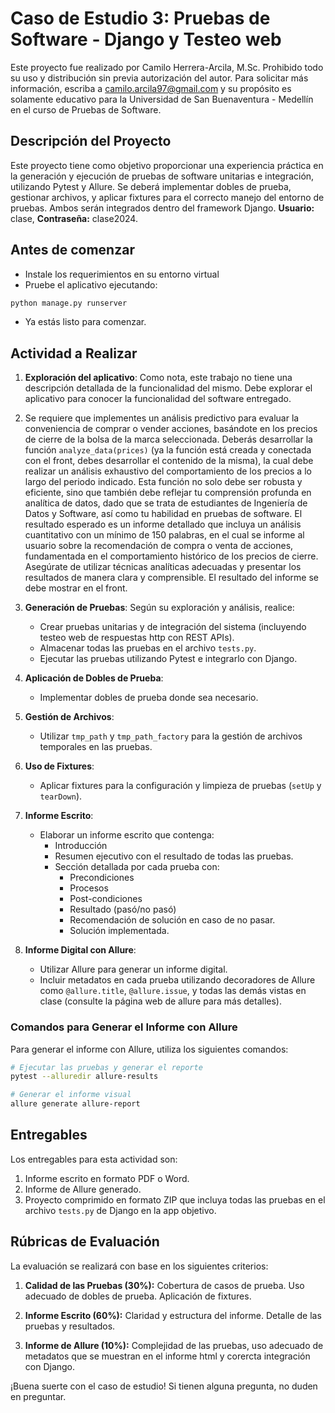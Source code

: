 # Caso de Estudio 3: Pruebas de Software - Django y Testeo web

Este proyecto fue realizado por Camilo Herrera-Arcila, M.Sc. Prohibido todo su uso y distribución sin previa autorización del autor. Para solicitar más información, escriba a [camilo.arcila97@gmail.com](mailto:camilo.arcila97@gmail.com) y su propósito es solamente educativo para la Universidad de San Buenaventura - Medellín en el curso de Pruebas de Software.

## Descripción del Proyecto

Este proyecto tiene como objetivo proporcionar una experiencia práctica en la generación y ejecución de pruebas de software unitarias e integración, utilizando Pytest y Allure. Se deberá implementar dobles de prueba, gestionar archivos, y aplicar fixtures para el correcto manejo del entorno de pruebas. Ambos serán integrados dentro del framework Django. **Usuario:** clase, **Contraseña:** clase2024.

## Antes de comenzar

- Instale los requerimientos en su entorno virtual
- Pruebe el aplicativo ejecutando:
  
```bash
python manage.py runserver
```

- Ya estás listo para comenzar.
  
## Actividad a Realizar

1. **Exploración del aplicativo**: Como nota, este trabajo no tiene una descripción detallada de la funcionalidad del mismo. Debe explorar el aplicativo para conocer la funcionalidad del software entregado.
2. Se requiere que implementes un análisis predictivo para evaluar la conveniencia de comprar o vender acciones, basándote en los precios de cierre de la bolsa de la marca seleccionada. Deberás desarrollar la función `analyze_data(prices)` (ya la función está creada y conectada con el front, debes desarrollar el contenido de la misma), la cual debe realizar un análisis exhaustivo del comportamiento de los precios a lo largo del periodo indicado. Esta función no solo debe ser robusta y eficiente, sino que también debe reflejar tu comprensión profunda en analítica de datos, dado que se trata de estudiantes de Ingeniería de Datos y Software, así como tu habilidad en pruebas de software. El resultado esperado es un informe detallado que incluya un análisis cuantitativo con un mínimo de 150 palabras, en el cual se informe al usuario sobre la recomendación de compra o venta de acciones, fundamentada en el comportamiento histórico de los precios de cierre. Asegúrate de utilizar técnicas analíticas adecuadas y presentar los resultados de manera clara y comprensible. El resultado del informe se debe mostrar en el front.
3. **Generación de Pruebas**:
   Según su exploración y análisis, realice:
   - Crear pruebas unitarias y de integración del sistema (incluyendo testeo web de respuestas http con REST APIs).
   - Almacenar todas las pruebas en el archivo `tests.py`.
   - Ejecutar las pruebas utilizando Pytest e integrarlo con Django.
4. **Aplicación de Dobles de Prueba**:
   - Implementar dobles de prueba donde sea necesario.
5. **Gestión de Archivos**:
   - Utilizar `tmp_path` y `tmp_path_factory` para la gestión de archivos temporales en las pruebas.
6. **Uso de Fixtures**:
   - Aplicar fixtures para la configuración y limpieza de pruebas (`setUp` y `tearDown`).
7. **Informe Escrito**:
   - Elaborar un informe escrito que contenga:
     - Introducción
     - Resumen ejecutivo con el resultado de todas las pruebas.
     - Sección detallada por cada prueba con:
       - Precondiciones
       - Procesos
       - Post-condiciones
       - Resultado (pasó/no pasó)
       - Recomendación de solución en caso de no pasar.
       - Solución implementada.

8. **Informe Digital con Allure**:
   - Utilizar Allure para generar un informe digital.
   - Incluir metadatos en cada prueba utilizando decoradores de Allure como `@allure.title`, `@allure.issue`, y todas las demás vistas en clase (consulte la página web de allure para más detalles).

### Comandos para Generar el Informe con Allure

Para generar el informe con Allure, utiliza los siguientes comandos:

```bash
# Ejecutar las pruebas y generar el reporte
pytest --alluredir allure-results

# Generar el informe visual
allure generate allure-report
```

## Entregables

Los entregables para esta actividad son:

1. Informe escrito en formato PDF o Word.
2. Informe de Allure generado.
3. Proyecto comprimido en formato ZIP que incluya todas las pruebas en el archivo `tests.py` de Django en la app objetivo.

## Rúbricas de Evaluación

La evaluación se realizará con base en los siguientes criterios:

1. **Calidad de las Pruebas (30%):** Cobertura de casos de prueba. Uso adecuado de dobles de prueba. Aplicación de fixtures.

2. **Informe Escrito (60%):** Claridad y estructura del informe. Detalle de las pruebas y resultados.

3. **Informe de Allure (10%):** Complejidad de las pruebas, uso adecuado de metadatos que se muestran en el informe html y corercta integración con Django.

¡Buena suerte con el caso de estudio! Si tienen alguna pregunta, no duden en preguntar.
